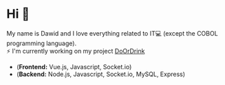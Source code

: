 # Hi 👋
My name is Dawid and I love everything related to IT:computer: (except the COBOL programming language). <br />
⚡ I'm currently working on my project [DoOrDrink](https://doordrink.pl) 
- (**Frontend:** Vue.js, Javascript, Socket.io)
- (**Backend:** Node.js, Javascript, Socket.io, MySQL, Express)

